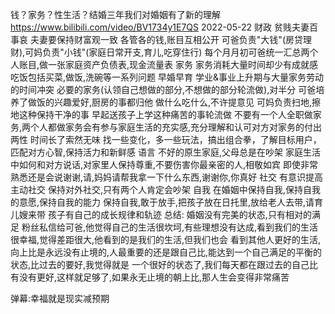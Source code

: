 

钱？家务？性生活？结婚三年我们对婚姻有了新的理解
https://www.bilibili.com/video/BV1734y1E7QS 2022-05-22
财政  贫贱夫妻百事哀  夫妻要保持财富观一致  各管各的钱,账目互相公开
  可爸负责"大钱"(房贷理财),可妈负责"小钱"(家庭日常开支,育儿,吃穿住行)
  每个月月初可爸统一汇总两个人账目,做一张家庭资产负债表,现金流量表
家务
  家务消耗大量时间却少有成就感  吃饭包括买菜,做饭,洗碗等一系列问题
  早婚早育 学业&事业上升期与大量家务劳动的时间冲突
  必要的家务(认领自己想做的部分,不想做的部分轮流做),对半分
  可爸培养了做饭的兴趣爱好,厨房的事都归他  做什么吃什么,不许提意见
  可妈负责扫地,擦地这种保持干净的事
  早起送孩子上学这种痛苦的事轮流做
  不要有一个人全职做家务,两个人都做家务会有参与家庭生活的充实感,充分理解和认可对方对家务的付出
两性
  时间长了索然无味
  找一些变化，多一些玩法，搞出组合拳，了解目标用户，匹配对方心智,保持活力和新鲜感
语言
  不好的原生家庭,父母总是在吵架
  家庭生活中如何和对方说话,对家里人保持尊重,不要伤害你最亲密的人,相敬如宾
  即使非常熟悉还是会说谢谢,请,妈妈请帮我拿一下什么东西,谢谢你,你真好
社交
  有意识提高主动社交 保持对外社交,只有两个人肯定会吵架
自我
  在婚姻中保持自我,保持自我的意愿,保持自我的能力
  保持自我,敢于放手,把孩子放在日托里,放给老人去带,请育儿嫂来带
  孩子有自己的成长规律和轨迹
总结:
婚姻没有完美的状态,只有相对的满足
粉丝私信给可爸,他觉得自己的生活很坎坷,有些理想没有达成,看到我们的生活很幸福,觉得差距很大,他看到的是我们的生活,但我们也会
看到其他人更好的生活,向上比是永远没有止境的,人最重要的还是跟自己比,能达到一个自己满足的平衡的状态,比过去的要好,我觉得就是
一个很好的状态了,我们每天都在跟过去的自己比有没有更好,这样就足够了,如果永无止境的朝上比,那人生会变得非常痛苦

弹幕:幸福就是现实减预期

